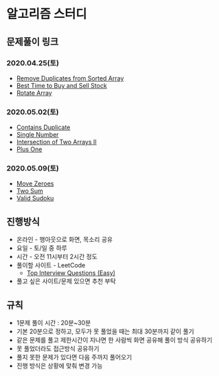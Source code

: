 # 알고리즘 스터디

## 문제풀이 링크

### 2020.04.25(토)

- [Remove Duplicates from Sorted Array](https://github.com/ProblemSolvedStudy/problem-solved/blob/master/array/remove-duplicates.md)
- [Best Time to Buy and Sell Stock](https://github.com/ProblemSolvedStudy/problem-solved/blob/master/array/best-time-to-buy-and-sell.md)
- [Rotate Array](https://github.com/ProblemSolvedStudy/problem-solved/blob/master/array/rotate-array.md)

### 2020.05.02(토)

- [Contains Duplicate](https://github.com/ProblemSolvedStudy/problem-solved/blob/master/array/contains-duplicate.md)
- [Single Number](https://github.com/ProblemSolvedStudy/problem-solved/blob/master/array/single-number.md)
- [Intersection of Two Arrays II](https://github.com/ProblemSolvedStudy/problem-solved/blob/master/array/intersection-of-two-arrays-2.md)
- [Plus One](https://github.com/ProblemSolvedStudy/problem-solved/blob/master/array/plus-one.md)

### 2020.05.09(토)

- [Move Zeroes](https://github.com/ProblemSolvedStudy/problem-solved/blob/master/array/move-zeroes.md)
- [Two Sum](https://github.com/ProblemSolvedStudy/problem-solved/blob/master/array/two-sum.md)
- [Valid Sudoku](https://github.com/ProblemSolvedStudy/problem-solved/blob/master/array/valid-sudoku.md)


## 진행방식

- 온라인 - 행아웃으로 화면, 목소리 공유
- 요일 - 토/일 중 하루
- 시간 - 오전 11시부터 2시간 정도
- 풀이할 사이트 - LeetCode
  - [Top Interview Questions (Easy)](https://leetcode.com/explore/interview/card/top-interview-questions-easy/)
- 풀고 싶은 사이트/문제 있으면 추천 부탁

## 규칙

- 1문제 풀이 시간 : 20분~30분
- 기본 20분으로 정하고, 모두가 못 풀었을 때는 최대 30분까지 같이 풀기
- 같은 문제를 풀고 제한시간이 지나면 한 사람씩 화면 공유해 풀이 방식 공유하기
- 못 풀었더라도 접근방식 공유하기
- 풀지 못한 문제가 있다면 다음 주까지 풀어오기
- 진행 방식은 상황에 맞춰 변경 가능
